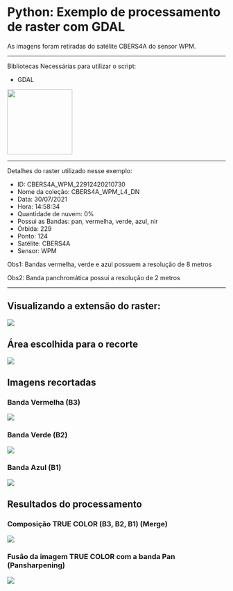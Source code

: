 # Python: Exemplo de processamento de raster com GDAL

As imagens foram retiradas do satélite CBERS4A do sensor WPM.

---

Bibliotecas Necessárias para utilizar o script:
- GDAL

<img height="150" src="../assets/img/python_gdal.png" width="150"/>

---
Detalhes do raster utilizado nesse exemplo:

- ID: CBERS4A_WPM_22912420210730
- Nome da coleção: CBERS4A_WPM_L4_DN
- Data: 30/07/2021
- Hora: 14:58:34
- Quantidade de nuvem: 0%
- Possui as Bandas: pan, vermelha, verde, azul, nir
- Órbida: 229
- Ponto: 124
- Satélite: CBERS4A
- Sensor: WPM

Obs1: Bandas vermelha, verde e azul possuem a resolução de 8 metros

Obs2: Banda panchromática possui a resolução de 2 metros

---

## Visualizando a extensão do raster:
![](../assets/img/python_imagem_bruta.png)

## Área escolhida para o recorte
![](../assets/img/python_unir_area_interesse_recorte.png)

## Imagens recortadas

### Banda Vermelha (B3)
![](../assets/img/python_unir_b3.png)

### Banda Verde (B2)
![](../assets/img/python_unir_b2.png)

### Banda Azul (B1)
![](../assets/img/python_unir_b1.png)

## Resultados do processamento

### Composição TRUE COLOR (B3, B2, B1) (Merge)
![](../assets/img/python_unir_truecolor.png)

### Fusão da imagem TRUE COLOR com a banda Pan (Pansharpening)
![](../assets/img/python_unir_pansharp.png)
